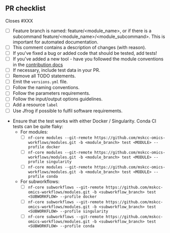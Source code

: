 <!--
# mskcc-omics-workflows/modules pull request

Many thanks for contributing to mskcc-omics-workflows/modules!

Please fill in the appropriate checklist below (delete whatever is not relevant).
These are the most common things requested on pull requests (PRs).

Remember that PRs should be made against the master branch.

Learn more about contributing: [gitbook](https://mskcc-omics-workflows.gitbook.io/omics-wf/GMaCKqX0TmAhUOoZmuc6)
-->

## PR checklist

Closes #XXX <!-- If this PR fixes an issue, please link it here! -->

- [ ] Feature branch is named: feature/<module_name>, or if there is a subcommand feature/<module_name>/<module_subcommand>. This is important for automated documentation.
- [ ] This comment contains a description of changes (with reason).
- [ ] If you've fixed a bug or added code that should be tested, add tests!
- [ ] If you've added a new tool - have you followed the module conventions in the [contribution docs](https://github.com/nf-core/modules/tree/master/.github/CONTRIBUTING.md)
- [ ] If necessary, include test data in your PR.
- [ ] Remove all TODO statements.
- [ ] Emit the `versions.yml` file.
- [ ] Follow the naming conventions.
- [ ] Follow the parameters requirements.
- [ ] Follow the input/output options guidelines.
- [ ] Add a resource `label`
- [ ] Use Jfrog if possible to fulfil software requirements.
- Ensure that the test works with either Docker / Singularity. Conda CI tests can be quite flaky:
  - For modules:
    - [ ] `nf-core modules --git-remote https://github.com/mskcc-omics-workflows/modules.git -b <module_branch> test <MODULE> --profile docker`
    - [ ] `nf-core modules --git-remote https://github.com/mskcc-omics-workflows/modules.git -b <module_branch> test <MODULE> --profile singularity`
    - [ ] `nf-core modules --git-remote https://github.com/mskcc-omics-workflows/modules.git -b <module_branch> test <MODULE> --profile conda`
  - For subworkflows:
    - [ ] `nf-core subworkflows --git-remote https://github.com/mskcc-omics-workflows/modules.git -b <subworkflow_branch> test <SUBWORKFLOW> --profile docker`
    - [ ] `nf-core subworkflows --git-remote https://github.com/mskcc-omics-workflows/modules.git -b <subworkflow_branch> test <SUBWORKFLOW> --profile singularity`
    - [ ] `nf-core subworkflows --git-remote https://github.com/mskcc-omics-workflows/modules.git -b <subworkflow_branch> test <SUBWORKFLOW> --profile conda`
